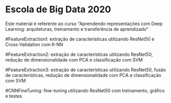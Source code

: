 # Escola de Big Data 2020

Este material é referente ao curso "Aprendendo representações com Deep Learning: arquiteturas, treinamento e transferência de aprendizado"

#FeatureExtraction1: extração de características utilizando ResNet50 e Cross-Validation com K-NN

#FeatureExtraction2: extração de características utilizando ResNet50, redução de dimensionalidade com PCA e classificação com SVM

#FeatureExtraction3: extração de características utilizando ResNet50, fusão de características, redução de dimensionalidade com PCA e classificação com SVM

#CNNFineTuning: fine-tuning utilizando ResNet50 com treinamento, gráfico e testes
